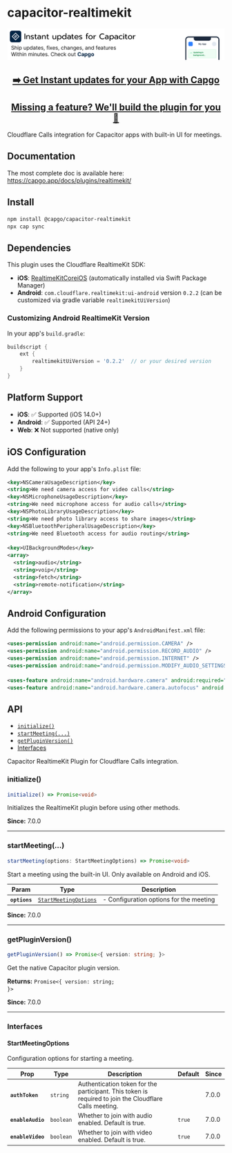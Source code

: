 # capacitor-realtimekit
  <a href="https://capgo.app/"><img src='https://raw.githubusercontent.com/Cap-go/capgo/main/assets/capgo_banner.png' alt='Capgo - Instant updates for capacitor'/></a>

<div align="center">
  <h2><a href="https://capgo.app/?ref=plugin_realtimekit"> ➡️ Get Instant updates for your App with Capgo</a></h2>
  <h2><a href="https://capgo.app/consulting/?ref=plugin_realtimekit"> Missing a feature? We'll build the plugin for you 💪</a></h2>
</div>

Cloudflare Calls integration for Capacitor apps with built-in UI for meetings.

## Documentation

The most complete doc is available here: https://capgo.app/docs/plugins/realtimekit/

## Install

```bash
npm install @capgo/capacitor-realtimekit
npx cap sync
```

## Dependencies

This plugin uses the Cloudflare RealtimeKit SDK:

- **iOS**: [RealtimeKitCoreiOS](https://github.com/dyte-in/RealtimeKitCoreiOS) (automatically installed via Swift Package Manager)
- **Android**: `com.cloudflare.realtimekit:ui-android` version `0.2.2` (can be customized via gradle variable `realtimekitUiVersion`)

### Customizing Android RealtimeKit Version

In your app's `build.gradle`:

```gradle
buildscript {
    ext {
        realtimekitUiVersion = '0.2.2'  // or your desired version
    }
}
```

## Platform Support

- **iOS**: ✅ Supported (iOS 14.0+)
- **Android**: ✅ Supported (API 24+)
- **Web**: ❌ Not supported (native only)

## iOS Configuration

Add the following to your app's `Info.plist` file:

```xml
<key>NSCameraUsageDescription</key>
<string>We need camera access for video calls</string>
<key>NSMicrophoneUsageDescription</key>
<string>We need microphone access for audio calls</string>
<key>NSPhotoLibraryUsageDescription</key>
<string>We need photo library access to share images</string>
<key>NSBluetoothPeripheralUsageDescription</key>
<string>We need Bluetooth access for audio routing</string>

<key>UIBackgroundModes</key>
<array>
  <string>audio</string>
  <string>voip</string>
  <string>fetch</string>
  <string>remote-notification</string>
</array>
```

## Android Configuration

Add the following permissions to your app's `AndroidManifest.xml` file:

```xml
<uses-permission android:name="android.permission.CAMERA" />
<uses-permission android:name="android.permission.RECORD_AUDIO" />
<uses-permission android:name="android.permission.INTERNET" />
<uses-permission android:name="android.permission.MODIFY_AUDIO_SETTINGS" />

<uses-feature android:name="android.hardware.camera" android:required="false" />
<uses-feature android:name="android.hardware.camera.autofocus" android:required="false" />
```

## API

<docgen-index>

* [`initialize()`](#initialize)
* [`startMeeting(...)`](#startmeeting)
* [`getPluginVersion()`](#getpluginversion)
* [Interfaces](#interfaces)

</docgen-index>

<docgen-api>
<!--Update the source file JSDoc comments and rerun docgen to update the docs below-->

Capacitor RealtimeKit Plugin for Cloudflare Calls integration.

### initialize()

```typescript
initialize() => Promise<void>
```

Initializes the RealtimeKit plugin before using other methods.

**Since:** 7.0.0

--------------------


### startMeeting(...)

```typescript
startMeeting(options: StartMeetingOptions) => Promise<void>
```

Start a meeting using the built-in UI.
Only available on Android and iOS.

| Param         | Type                                                                | Description                             |
| ------------- | ------------------------------------------------------------------- | --------------------------------------- |
| **`options`** | <code><a href="#startmeetingoptions">StartMeetingOptions</a></code> | - Configuration options for the meeting |

**Since:** 7.0.0

--------------------


### getPluginVersion()

```typescript
getPluginVersion() => Promise<{ version: string; }>
```

Get the native Capacitor plugin version.

**Returns:** <code>Promise&lt;{ version: string; }&gt;</code>

**Since:** 7.0.0

--------------------


### Interfaces


#### StartMeetingOptions

Configuration options for starting a meeting.

| Prop              | Type                 | Description                                                                                            | Default           | Since |
| ----------------- | -------------------- | ------------------------------------------------------------------------------------------------------ | ----------------- | ----- |
| **`authToken`**   | <code>string</code>  | Authentication token for the participant. This token is required to join the Cloudflare Calls meeting. |                   | 7.0.0 |
| **`enableAudio`** | <code>boolean</code> | Whether to join with audio enabled. Default is true.                                                   | <code>true</code> | 7.0.0 |
| **`enableVideo`** | <code>boolean</code> | Whether to join with video enabled. Default is true.                                                   | <code>true</code> | 7.0.0 |

</docgen-api>
